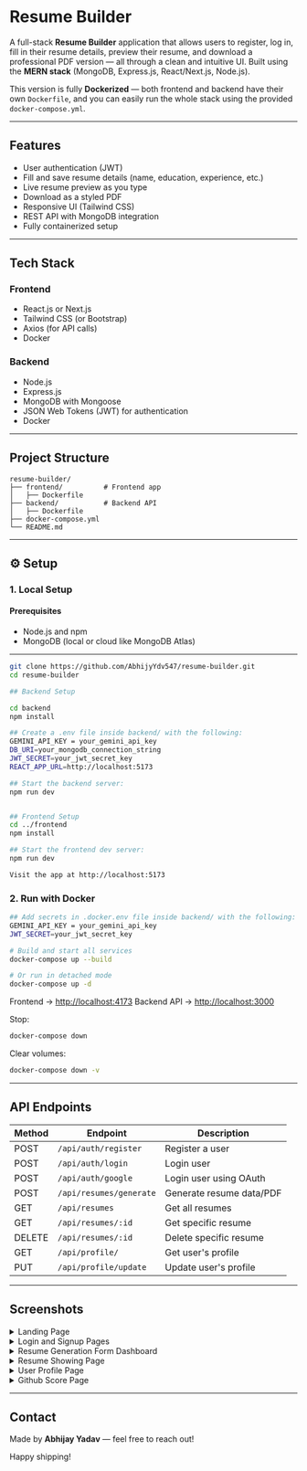 # Resume Builder 

A full-stack **Resume Builder** application that allows users to register, log in, fill in their resume details, preview their resume, and download a professional PDF version — all through a clean and intuitive UI. Built using the **MERN stack** (MongoDB, Express.js, React/Next.js, Node.js).

This version is fully **Dockerized** — both frontend and backend have their own `Dockerfile`, and you can easily run the whole stack using the provided `docker-compose.yml`.

---

## Features

* User authentication (JWT)
* Fill and save resume details (name, education, experience, etc.)
* Live resume preview as you type
* Download as a styled PDF
* Responsive UI (Tailwind CSS)
* REST API with MongoDB integration
* Fully containerized setup

---

## Tech Stack

### Frontend
- React.js or Next.js
- Tailwind CSS (or Bootstrap)
- Axios (for API calls)
- Docker

### Backend
- Node.js
- Express.js
- MongoDB with Mongoose
- JSON Web Tokens (JWT) for authentication
- Docker

---

## Project Structure

```
resume-builder/
├── frontend/          # Frontend app
│   ├── Dockerfile
├── backend/           # Backend API
│   ├── Dockerfile
├── docker-compose.yml
└── README.md
```

---

## ⚙️ Setup

### 1. Local Setup

####  Prerequisites

- Node.js and npm
- MongoDB (local or cloud like MongoDB Atlas)

---

```bash
git clone https://github.com/AbhijyYdv547/resume-builder.git
cd resume-builder

## Backend Setup

cd backend
npm install

## Create a .env file inside backend/ with the following:
GEMINI_API_KEY = your_gemini_api_key
DB_URI=your_mongodb_connection_string
JWT_SECRET=your_jwt_secret_key
REACT_APP_URL=http://localhost:5173

## Start the backend server:
npm run dev


## Frontend Setup
cd ../frontend
npm install

## Start the frontend dev server:
npm run dev

Visit the app at http://localhost:5173

```


### 2. Run with Docker

```bash
## Add secrets in .docker.env file inside backend/ with the following:
GEMINI_API_KEY = your_gemini_api_key
JWT_SECRET=your_jwt_secret_key

# Build and start all services
docker-compose up --build

# Or run in detached mode
docker-compose up -d
```

Frontend → [http://localhost:4173](http://localhost:4173)
Backend API → [http://localhost:3000](http://localhost:3000)

Stop:

```bash
docker-compose down
```

Clear volumes:

```bash
docker-compose down -v
```

---


## API Endpoints

| Method | Endpoint                | Description              |
| ------ | ----------------------- | ------------------------ |
| POST   | `/api/auth/register`    | Register a user          |
| POST   | `/api/auth/login`       | Login user               |
| POST   | `/api/auth/google`      | Login user using OAuth   |
| POST   | `/api/resumes/generate` | Generate resume data/PDF |
| GET    | `/api/resumes`          | Get all resumes          |
| GET    | `/api/resumes/:id`      | Get specific resume      |
| DELETE | `/api/resumes/:id`      | Delete specific resume   |
| GET    | `/api/profile/`         | Get user's profile       |
| PUT    | `/api/profile/update`   | Update user's profile    |

---

## Screenshots

<details>
<summary>Landing Page</summary>
<p align="center">
  <img src="https://github.com/user-attachments/assets/b196a58f-ea42-4a21-ae72-efc9195722e7" width="600"/>

</p>
</details>

<details>
<summary>Login and Signup Pages</summary>
<p align="center">
  <img src="https://github.com/user-attachments/assets/1c417ff5-10d9-40fa-af42-53cc10b5eaa4" width="300"/>
  <img src="https://github.com/user-attachments/assets/8f30ba45-bbb1-42e5-8264-1bf9b01fae50" width="300"/>
</p>
</details>

<details>
<summary>Resume Generation Form Dashboard</summary>
<p align="center">
  <img src="https://github.com/user-attachments/assets/7d27a918-34ca-47c9-a5e1-5422172fd7a6" width="600"/>
</p>
</details>

<details>
<summary>Resume Showing Page</summary>
<p align="center">
  <img src="https://github.com/user-attachments/assets/dfe9f277-f5f3-4f23-9702-1704797a3238" width="600"/>
</p>
</details>

<details>
<summary>User Profile Page</summary>
<p align="center">
  <img src="https://github.com/user-attachments/assets/d0b74dbf-ef90-471d-b9d7-c0fe71195d1a" width="600"/>
</p>
</details>

<details>
<summary>Github Score Page</summary>
<p align="center">
<img src="https://github.com/user-attachments/assets/925768e3-9aac-4a45-aac6-0ac0fa2a2490" width="600" />
</p>
</details>

---

## Contact

Made by **Abhijay Yadav** — feel free to reach out!

Happy shipping! 


